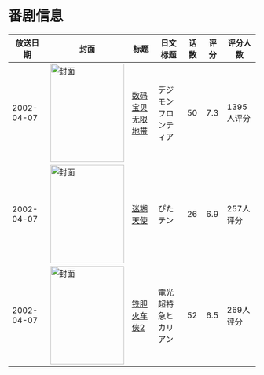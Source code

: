 # 番剧信息

|放送日期|封面|标题|日文标题|话数|评分|评分人数|
|---|---|---|---|---|---|---|
|2002-04-07|<img src="//lain.bgm.tv/pic/cover/c/54/fd/3131_4Y2xF.jpg" alt="封面" style="width:150px;height:200px;object-fit:cover;">|[数码宝贝无限地带](https://bangumi.tv/subject/3131)|デジモンフロンティア|50|7.3|1395人评分|
|2002-04-07|<img src="//lain.bgm.tv/pic/cover/c/7c/33/4542_z596r.jpg" alt="封面" style="width:150px;height:200px;object-fit:cover;">|[迷糊天使](https://bangumi.tv/subject/4542)|ぴたテン|26|6.9|257人评分|
|2002-04-07|<img src="//lain.bgm.tv/pic/cover/c/6b/27/8413_4F4i4.jpg" alt="封面" style="width:150px;height:200px;object-fit:cover;">|[铁胆火车侠2](https://bangumi.tv/subject/8413)|電光超特急ヒカリアン|52|6.5|269人评分|
